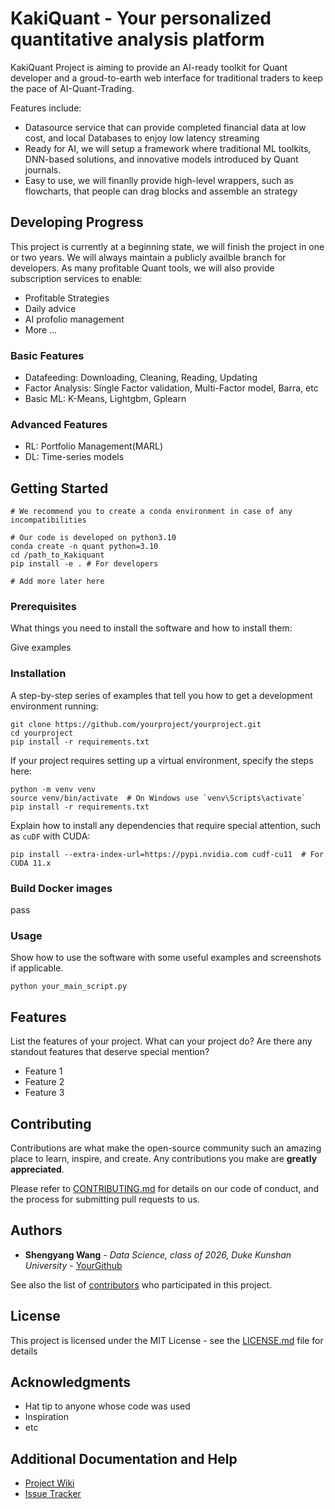 # KakiQuant - Your personalized quantitative analysis platform

KakiQuant Project is aiming to provide an AI-ready toolkit for Quant developer and a groud-to-earth web interface for traditional traders to keep the pace of AI-Quant-Trading.

Features include:
- Datasource service that can provide completed financial data at low cost, and local Databases to enjoy low latency streaming
- Ready for AI, we will setup a framework where traditional ML toolkits, DNN-based solutions, and innovative models introduced by Quant journals.
- Easy to use, we will finanlly provide high-level wrappers, such as flowcharts, that people can drag blocks and assemble an strategy


## Developing Progress
This project is currently at a beginning state, we will finish the project in one or two years.
We will always maintain a publicly availble branch for developers. As many profitable Quant tools, we will also provide subscription services to enable:
- Profitable Strategies
- Daily advice
- AI profolio management
- More ...

### Basic Features
- Datafeeding: Downloading, Cleaning, Reading, Updating
- Factor Analysis: Single Factor validation, Multi-Factor model, Barra, etc
- Basic ML: K-Means, Lightgbm, Gplearn

### Advanced Features
- RL: Portfolio Management(MARL)
- DL: Time-series models

## Getting Started

```
# We recommend you to create a conda environment in case of any incompatibilities

# Our code is developed on python3.10
conda create -n quant python=3.10
cd /path_to_Kakiquant
pip install -e . # For developers

# Add more later here
```
### Prerequisites

What things you need to install the software and how to install them:


Give examples


### Installation

A step-by-step series of examples that tell you how to get a development environment running:

```
git clone https://github.com/yourproject/yourproject.git
cd yourproject
pip install -r requirements.txt
```

If your project requires setting up a virtual environment, specify the steps here:

```
python -m venv venv
source venv/bin/activate  # On Windows use `venv\Scripts\activate`
pip install -r requirements.txt
```

Explain how to install any dependencies that require special attention, such as `cuDF` with CUDA:

```
pip install --extra-index-url=https://pypi.nvidia.com cudf-cu11  # For CUDA 11.x
```
### Build Docker images
pass
### Usage

Show how to use the software with some useful examples and screenshots if applicable.

```
python your_main_script.py
```

## Features

List the features of your project. What can your project do? Are there any standout features that deserve special mention?

- Feature 1
- Feature 2
- Feature 3

## Contributing

Contributions are what make the open-source community such an amazing place to learn, inspire, and create. Any contributions you make are **greatly appreciated**.

Please refer to [CONTRIBUTING.md](CONTRIBUTING.md) for details on our code of conduct, and the process for submitting pull requests to us.

## Authors

- **Shengyang Wang** - *Data Science, class of 2026, Duke Kunshan University* - [YourGithub](https://github.com/YourGithub)

See also the list of [contributors](https://github.com/yourproject/yourproject/contributors) who participated in this project.

## License

This project is licensed under the MIT License - see the [LICENSE.md](LICENSE.md) file for details

## Acknowledgments

- Hat tip to anyone whose code was used
- Inspiration
- etc

## Additional Documentation and Help

- [Project Wiki](https://github.com/yourproject/yourproject/wiki)
- [Issue Tracker](https://github.com/yourproject/yourproject/issues)